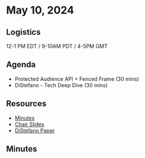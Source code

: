 # May 10, 2024

## Logistics

12-1 PM EDT / 9-10AM PDT / 4-5PM GMT

## Agenda

* Protected Audience API + Fenced Frame  (30 mins)
* DiStefano - Tech Deep Dive (30 mins) 

## Resources

* [Minutes](https://docs.google.com/document/d/1UIYKSG21_mSmsqBwvFe7v-OEoeaD_-JI0PwvdpSmZLw/edit?usp=sharing)
* [Chair Slides](https://docs.google.com/presentation/d/1AwseedEiwKhwFRV5cDwR4FPV4F4XrxQDcReELvql8_c/edit?usp=sharing)
* [DiStefano Paper](https://eprint.iacr.org/2023/1063)

## Minutes
